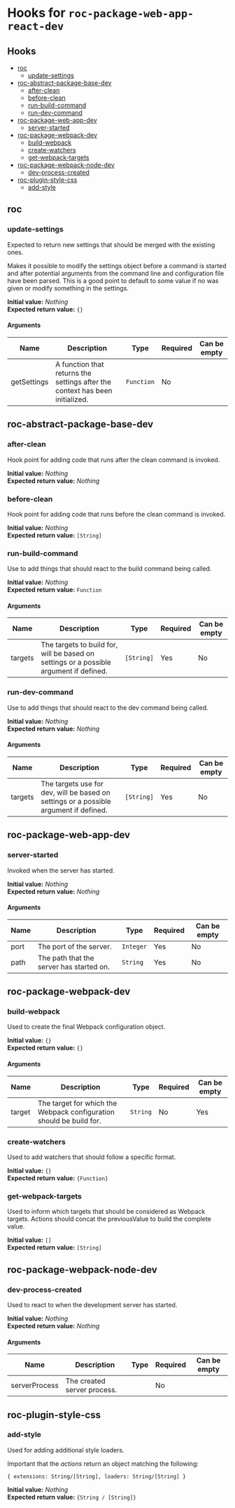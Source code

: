 # Hooks for `roc-package-web-app-react-dev`

## Hooks
* [roc](#roc)
  * [update-settings](#update-settings)
* [roc-abstract-package-base-dev](#roc-abstract-package-base-dev)
  * [after-clean](#after-clean)
  * [before-clean](#before-clean)
  * [run-build-command](#run-build-command)
  * [run-dev-command](#run-dev-command)
* [roc-package-web-app-dev](#roc-package-web-app-dev)
  * [server-started](#server-started)
* [roc-package-webpack-dev](#roc-package-webpack-dev)
  * [build-webpack](#build-webpack)
  * [create-watchers](#create-watchers)
  * [get-webpack-targets](#get-webpack-targets)
* [roc-package-webpack-node-dev](#roc-package-webpack-node-dev)
  * [dev-process-created](#dev-process-created)
* [roc-plugin-style-css](#roc-plugin-style-css)
  * [add-style](#add-style)

## roc

### update-settings

Expected to return new settings that should be merged with the existing ones.

Makes it possible to modify the settings object before a command is started and after potential arguments from the command line and configuration file have been parsed. This is a good point to default to some value if no was given or modify something in the settings.

__Initial value:__ _Nothing_  
__Expected return value:__ `{}`

#### Arguments

| Name        | Description                                                                  | Type       | Required | Can be empty |
| ----------- | ---------------------------------------------------------------------------- | ---------- | -------- | ------------ |
| getSettings | A function that returns the settings after the context has been initialized. | `Function` | No       |              |

## roc-abstract-package-base-dev

### after-clean

Hook point for adding code that runs after the clean command is invoked.

__Initial value:__ _Nothing_  
__Expected return value:__ _Nothing_

### before-clean

Hook point for adding code that runs before the clean command is invoked.

__Initial value:__ _Nothing_  
__Expected return value:__ `[String]`

### run-build-command

Use to add things that should react to the build command being called.

__Initial value:__ _Nothing_  
__Expected return value:__ `Function`

#### Arguments

| Name    | Description                                                                            | Type       | Required | Can be empty |
| ------- | -------------------------------------------------------------------------------------- | ---------- | -------- | ------------ |
| targets | The targets to build for, will be based on settings or a possible argument if defined. | `[String]` | Yes      | No           |

### run-dev-command

Use to add things that should react to the dev command being called.

__Initial value:__ _Nothing_  
__Expected return value:__ _Nothing_

#### Arguments

| Name    | Description                                                                           | Type       | Required | Can be empty |
| ------- | ------------------------------------------------------------------------------------- | ---------- | -------- | ------------ |
| targets | The targets use for dev, will be based on settings or a possible argument if defined. | `[String]` | Yes      | No           |

## roc-package-web-app-dev

### server-started

Invoked when the server has started.

__Initial value:__ _Nothing_  
__Expected return value:__ _Nothing_

#### Arguments

| Name | Description                              | Type      | Required | Can be empty |
| ---- | ---------------------------------------- | --------- | -------- | ------------ |
| port | The port of the server.                  | `Integer` | Yes      | No           |
| path | The path that the server has started on. | `String`  | Yes      | No           |

## roc-package-webpack-dev

### build-webpack

Used to create the final Webpack configuration object.

__Initial value:__ `{}`  
__Expected return value:__ `{}`

#### Arguments

| Name   | Description                                                         | Type     | Required | Can be empty |
| ------ | ------------------------------------------------------------------- | -------- | -------- | ------------ |
| target | The target for which the Webpack configuration should be build for. | `String` | No       | Yes          |

### create-watchers

Used to add watchers that should follow a specific format.

__Initial value:__ `{}`  
__Expected return value:__ `{Function}`

### get-webpack-targets

Used to inform which targets that should be considered as Webpack targets. Actions should concat the previousValue to build the complete value.

__Initial value:__ `[]`  
__Expected return value:__ `[String]`

## roc-package-webpack-node-dev

### dev-process-created

Used to react to when the development server has started.

__Initial value:__ _Nothing_  
__Expected return value:__ _Nothing_

#### Arguments

| Name          | Description                 | Type | Required | Can be empty |
| ------------- | --------------------------- | ---- | -------- | ------------ |
| serverProcess | The created server process. |      | No       |              |

## roc-plugin-style-css

### add-style

Used for adding additional style loaders.

Important that the _actions_ return an object matching the following:

`{ extensions: String/[String], loaders: String/[String] }`

__Initial value:__ _Nothing_  
__Expected return value:__ `{String / [String]}`
